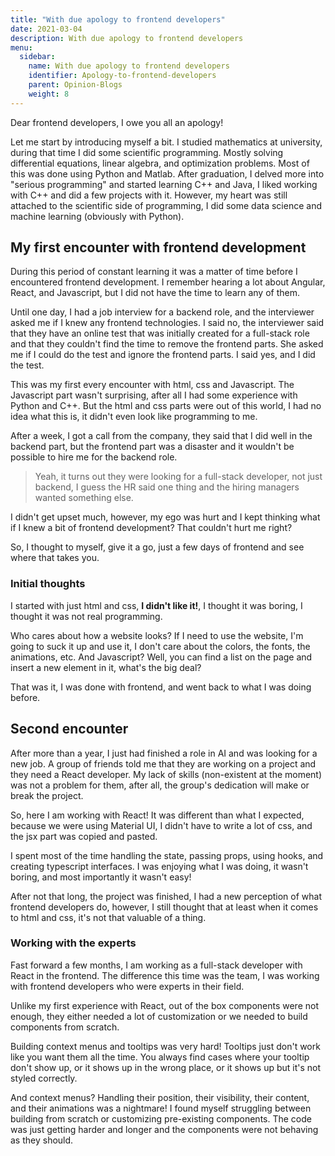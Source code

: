 ```yaml
---
title: "With due apology to frontend developers"
date: 2021-03-04
description: With due apology to frontend developers
menu:
  sidebar:
    name: With due apology to frontend developers
    identifier: Apology-to-frontend-developers
    parent: Opinion-Blogs
    weight: 8
---
```


Dear frontend developers, I owe you all an apology!

Let me start by introducing myself a bit. I studied mathematics at university, during that time I did some scientific programming.
Mostly solving differential equations, linear algebra, and optimization problems. Most of this was done using Python and Matlab.
After graduation, I delved more into "serious programming" and started learning C++ and Java, I liked working with C++ and did a few projects with it. However, my heart was still attached to the scientific side of programming, I did some data science and machine learning (obviously with Python).

## My first encounter with frontend development

During this period of constant learning it was a matter of time before I encountered frontend development. I remember hearing a lot about Angular, React, and Javascript, but I did not have the time to learn any of them.

Until one day, I had a job interview for a backend role, and the interviewer asked me if I knew any frontend technologies.
I said no, the interviewer said that they have an online test that was initially created for a full-stack role and that they couldn't find the time to remove the frontend parts.
She asked me if I could do the test and ignore the frontend parts. I said yes, and I did the test.

This was my first every encounter with html, css and Javascript. The Javascript part wasn't surprising, after all I had some experience with Python and C++.
But the html and css parts were out of this world, I had no idea what this is, it didn't even look like programming to me.

After a week, I got a call from the company, they said that I did well in the backend part, but the frontend part was a disaster and it wouldn't be possible to hire me for the backend role.

> Yeah, it turns out they were looking for a full-stack developer, not just backend, I guess the HR said one thing and the hiring managers wanted something else.

I didn't get upset much, however, my ego was hurt and I kept thinking what if I knew a bit of frontend development? That couldn't hurt me right?

So, I thought to myself, give it a go, just a few days of frontend and see where that takes you.

### Initial thoughts

I started with just html and css, **I didn't like it!**, I thought it was boring, I thought it was not real programming.

Who cares about how a website looks? If I need to use the website, I'm going to suck it up and use it, I don't care about the colors, the fonts, the animations, etc.
And Javascript? Well, you can find a list on the page and insert a new element in it, what's the big deal?

That was it, I was done with frontend, and went back to what I was doing before.

## Second encounter

After more than a year, I just had finished a role in AI and was looking for a new job. A group of friends told me that they are working on a project and they need a React developer.
My lack of skills (non-existent at the moment) was not a problem for them, after all, the group's dedication will make or break the project.

So, here I am working with React! It was different than what I expected, because we were using Material UI, I didn't have to write a lot of css, and the jsx part was copied and pasted.

I spent most of the time handling the state, passing props, using hooks, and creating typescript interfaces.
I was enjoying what I was doing, it wasn't boring, and most importantly it wasn't easy!

After not that long, the project was finished, I had a new perception of what frontend developers do, however, I still thought that at least when it comes to html and css, it's not that valuable of a thing.

### Working with the experts

Fast forward a few months, I am working as a full-stack developer with React in the frontend. The difference this time was the team, I was working with frontend developers who were experts in their field.

Unlike my first experience with React, out of the box components were not enough, they either needed a lot of customization or we needed to build components from scratch.

Building context menus and tooltips was very hard! Tooltips just don't work like you want them all the time. You always find cases where your tooltip don't show up, or it shows up in the wrong place, or it shows up but it's not styled correctly.

And context menus? Handling their position, their visibility, their content, and their animations was a nightmare!
I found myself struggling between building from scratch or customizing pre-existing components. The code was just getting harder and longer and the components were not behaving as they should.